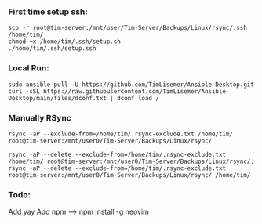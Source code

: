 ### First time setup ssh:

```
scp -r root@tim-server:/mnt/user/Tim-Server/Backups/Linux/rsync/.ssh /home/tim/
chmod +x /home/tim/.ssh/setup.sh
./home/tim/.ssh/setup.ssh
```

### Local Run:

```
sudo ansible-pull -U https://github.com/TimLisemer/Ansible-Desktop.git
curl -sSL https://raw.githubusercontent.com/TimLisemer/Ansible-Desktop/main/files/dconf.txt | dconf load /
```

### Manually RSync

```
rsync -aP --exclude-from=/home/tim/.rsync-exclude.txt /home/tim/ root@tim-server:/mnt/user0/Tim-Server/Backups/Linux/rsync/
```

```
rsync -aP --delete --exclude-from=/home/tim/.rsync-exclude.txt /home/tim/ root@tim-server:/mnt/user0/Tim-Server/Backups/Linux/rsync/; rsync -aP --delete --exclude-from=/home/tim/.rsync-exclude.txt root@tim-server:/mnt/user0/Tim-Server/Backups/Linux/rsync/ /home/tim/
```

### Todo:

Add yay
Add npm --> npm install -g neovim
